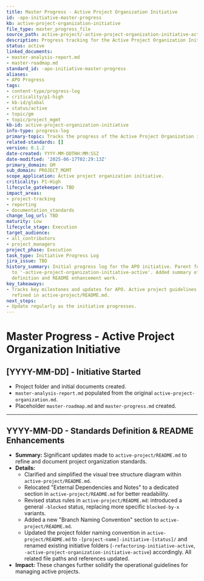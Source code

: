 ```yaml
---
title: Master Progress - Active Project Organization Initiative
id: -apo-initiative-master-progress
kb: active-project-organization-initiative
file_type: master_progress_file
source_path: active-project/-active-project-organization-initiative-active/master-progress.md
description: Progress tracking for the Active Project Organization Initiative.
status: active
linked_documents:
- master-analysis-report.md
- master-roadmap.md
standard_id: -apo-initiative-master-progress
aliases:
- APO Progress
tags:
- content-type/progress-log
- criticality/p1-high
- kb-id/global
- status/active
- topic/gm
- topic/project_mgmt
kb-id: active-project-organization-initiative
info-type: progress-log
primary-topic: Tracks the progress of the Active Project Organization initiative.
related-standards: []
version: 0.1.2
date-created: YYYY-MM-DDTHH:MM:SSZ
date-modified: '2025-06-17T02:29:13Z'
primary_domain: GM
sub_domain: PROJECT_MGMT
scope_application: Active project organization initiative.
criticality: P1-High
lifecycle_gatekeeper: TBD
impact_areas:
- project-tracking
- reporting
- documentation_standards
change_log_url: TBD
maturity: Low
lifecycle_stage: Execution
target_audience:
- all_contributors
- project_managers
project_phase: Execution
task_type: Initiative Progress Log
jira_issue: TBD
history_summary: Initial progress log for the APO initiative. Parent folder renamed
  to '-active-project-organization-initiative-active'. Added summary of standards
  definition and README enhancement work.
key_takeaways:
- Tracks key milestones and updates for APO. Active project guidelines significantly
  refined in active-project/README.md.
next_steps:
- Update regularly as the initiative progresses.
---
```

# Master Progress - Active Project Organization Initiative

## [YYYY-MM-DD] - Initiative Started
- Project folder and initial documents created.
- `master-analysis-report.md` populated from the original `active-project-organization.md`.
- Placeholder `master-roadmap.md` and `master-progress.md` created.

---
## YYYY-MM-DD - Standards Definition & README Enhancements

- **Summary:** Significant updates made to `active-project/README.md` to refine and document project organization standards.
- **Details:**
    - Clarified and simplified the visual tree structure diagram within `active-project/README.md`.
    - Relocated "External Dependencies and Notes" to a dedicated section in `active-project/README.md` for better readability.
    - Revised status rules in `active-project/README.md`: introduced a general `-blocked` status, replacing more specific `blocked-by-x` variants.
    - Added a new "Branch Naming Convention" section to `active-project/README.md`.
    - Updated the project folder naming convention in `active-project/README.md` to `-[project-name]-initiative-[status]/` and renamed existing initiative folders (`-refactoring-initiative-active`, `-active-project-organization-initiative-active`) accordingly. All related file paths and references updated.
- **Impact:** These changes further solidify the operational guidelines for managing active projects.
